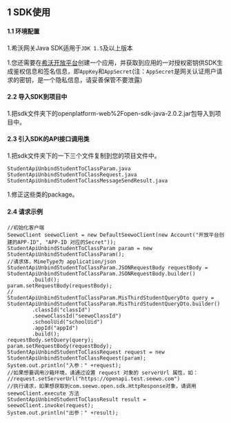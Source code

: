 ## 1 SDK使用

#### 1.1 环境配置

1.希沃网关Java SDK适用于`JDK 1.5`及以上版本

1.您还需要在[希沃开放平台](http://open.seewo.com/#/console)创建一个应用，并获取到应用的一对授权密钥供SDK生成鉴权信息和签名信息，即`AppKey`和`AppSecret`(注：`AppSecret`是网关认证用户请求的密钥，是一个隐私信息，请妥善保管不要泄露)

#### 2.2 导入SDK到项目中

1.把sdk文件夹下的openplatform-web%2Fopen-sdk-java-2.0.2.jar包导入到项目中。

#### 2.3 引入SDK的API接口调用类

1.把sdk文件夹下的一下三个文件复制到您的项目文件中。

```
StudentApiUnbindStudentToClassParam.java
StudentApiUnbindStudentToClassRequest.java
StudentApiUnbindStudentToClassMessageSendResult.java
```

1.修正这些类的package。

#### 2.4 请求示例

```
//初始化客户端
SeewoClient seewoClient = new DefaultSeewoClient(new Account("开放平台创建的APP-ID", "APP-ID 对应的Secret"));
StudentApiUnbindStudentToClassParam param = new StudentApiUnbindStudentToClassParam();
//请求体，MimeType为 application/json
StudentApiUnbindStudentToClassParam.JSONRequestBody requestBody = StudentApiUnbindStudentToClassParam.JSONRequestBody.builder()
        .build();
param.setRequestBody(requestBody);
//
StudentApiUnbindStudentToClassParam.MisThirdStudentQueryDto query = StudentApiUnbindStudentToClassParam.MisThirdStudentQueryDto.builder()
        .classId("classId")
        .seewoClassId("seewoClassId")
        .schoolUid("schoolUid")
        .appId("appId")
        .build();
requestBody.setQuery(query);
param.setRequestBody(requestBody);
StudentApiUnbindStudentToClassRequest request = new StudentApiUnbindStudentToClassRequest(param);
System.out.println("入参：" +request);
//如果想要调用沙箱环境，请通过设置 request 对象的 serverUrl 属性，如：
//request.setServerUrl("https://openapi.test.seewo.com")
//执行请求，如果想获取到com.seewo.open.sdk.HttpResponse对象，请调用 seewoClient.execute 方法
StudentApiUnbindStudentToClassResult result = seewoClient.invoke(request);
System.out.println("出参：" +result);
```